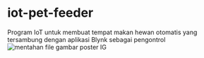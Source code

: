 # iot-pet-feeder
Program IoT untuk membuat tempat makan hewan otomatis yang tersambung dengan aplikasi Blynk sebagai pengontrol
![mentahan file gambar poster IG](https://github.com/user-attachments/assets/7bba2b6b-fcad-4cfc-9c80-7b2b55dcba13)
